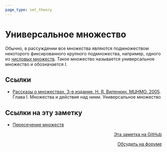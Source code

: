 ```yaml
---
page_type: set_theory
---
```


# Универсальное множество

Обычно, в рассуждении все множества являются подмножеством некоторого фиксированного крупного подмножества, например, одного из [числовых множеств](20221030192444.md). Такое множество называется универсальное множество и обозначается $I$.


## Ссылки

* [Рассказы о множествах. 3-е издание. Н. Я. Виленкин. МЦНМО. 2005](VilenkinRasskazyMnozhestvah2005.md). Глава I. Множества и действия над ними. Универсальное множество


## Ссылки на эту заметку

* [Пересечение множеств](20221102002259.md)


<p v-pre style="text-align: right">
  <a href="https://github.com/Kverde/algorithms/blob/main/source/20221102001903.md" target="_blank">
  Эта заметка на GitHub
  </a>
</p>



<p v-pre style="text-align: right">
  <a href="https://discourse.comtext.space/new-topic?title=%D0%A3%D0%BD%D0%B8%D0%B2%D0%B5%D1%80%D1%81%D0%B0%D0%BB%D1%8C%D0%BD%D0%BE%D0%B5%20%D0%BC%D0%BD%D0%BE%D0%B6%D0%B5%D1%81%D1%82%D0%B2%D0%BE&body=&category=algorithm" target="_blank">
  Обсудить на форуме
  </a>
</p>
